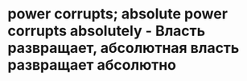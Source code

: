 # power corrupts; absolute power corrupts absolutely - Власть развращает, абсолютная власть развращает абсолютно
